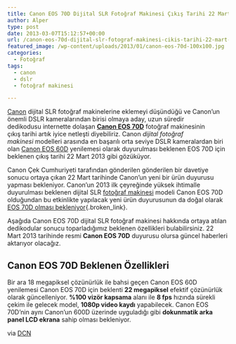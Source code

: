 ```yaml
---
title: Canon EOS 70D Dijital SLR Fotoğraf Makinesi Çıkış Tarihi 22 Mart Bekleniyor
author: Alper
type: post
date: 2013-03-07T15:12:57+00:00
url: /canon-eos-70d-dijital-slr-fotograf-makinesi-cikis-tarihi-22-mart-bekleniyor/
featured_image: /wp-content/uploads/2013/01/canon-eos-70d-100x100.jpg
categories:
  - Fotoğraf
tags:
  - canon
  - dslr
  - fotoğraf makinesi

---
```

[Canon][1] dijital SLR fotoğraf makinelerine eklemeyi düşündüğü ve Canon’un önemli DSLR kameralarından birisi olmaya aday, uzun süredir dedikodusu internette dolaşan [**Canon EOS 70D**][2] fotoğraf makinesinin çıkış tarihi artık iyice netleşti diyebiliriz. Canon _dijital fotoğraf makinesi_ modelleri arasında en başarılı orta seviye DSLR kameralardan biri olan [Canon EOS 60D][3] yenilemesi olarak duyurulması beklenen EOS 70D için beklenen çıkış tarihi 22 Mart 2013 gibi gözüküyor.

Canon Çek Cumhuriyeti tarafından gönderilen gönderilen bir davetiye sonucu ortaya çıkan 22 Mart tarihinde Canon&#8217;un yeni bir ürün duyurusu yapması bekleniyor. Canon&#8217;un 2013 ilk çeyreğinde yüksek ihtimalle duyurulması beklenen dijital SLR [fotoğraf makinesi][4] modeli Canon EOS 70D olduğundan bu etkinlikte yapılacak yeni ürün duyurusunun da doğal olarak [EOS 70D olması bekleniyor][5]{.broken_link}.

Aşağıda Canon EOS 70D dijital SLR fotoğraf makinesi hakkında ortaya atılan dedikodular sonucu toparladığımız beklenen özellikleri bulabilirsiniz. 22 Mart 2013 tarihinde resmi **Canon EOS 70D** duyurusu olursa güncel haberleri aktarıyor olacağız.

## Canon EOS 70D Beklenen Özellikleri

Bir ara 18 megapiksel çözünürlük ile bahsi geçen Canon EOS 60D yenilemesi Canon EOS 70D için beklenti **22 megapiksel** efektif çözünürlük olarak güncelleniyor. **%100 vizör kapsama** alanı ile **8 fps** hızında sürekli çekim ile gelecek model, **1080p video kaydı** yapabilecek. Canon EOS 70D’nin aynı Canon’un 600D üzerinde uyguladığı gibi **dokunmatik arka panel LCD ekrana** sahip olması bekleniyor.

via <a title="canon eos 70d announcement specs" href="https://www.dailycameranews.com/2013/03/canon-eos-70d-announcement-expected-on-march-22/" rel="external dofollow">DCN</a>

 [1]: https://www.murekkep.org/kamera/canon "canon "
 [2]: https://www.murekkep.org/kamera/canon/eos-70d "canon eos 70d"
 [3]: https://www.murekkep.org/kamera/canon/eos-60d "canon eos 60d"
 [4]: https://www.murekkep.org/kamera "fotoğraf makinesi"
 [5]: https://www.murekkep.org/canon-eos-70d-cikis-tarihi-mart-sonu-olabilir-12298 "Canon EOS 70D Çıkış Tarihi Mart Sonu Olabilir"